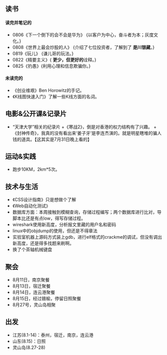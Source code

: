
## 读书
####  读完并笔记的
+ 0806《下一个倒下的会不会是华为》  {以客户为中心，奋斗者为本；灰度文化。}
+ 0808《世界上最会炒股的人》 {介绍了七位投资者，了解到了 **是川银藏**。}
+ 0819《玩儿》 {谦儿哥的玩法。}
+ 0822《精要主义》{ **更少，但更好的**诠释。}
+ 0825《钓愚》{利用心理和信息欺骗你。}

####  未读完的
+ 《创业维艰》Ben Horowitz的手记。
+ 《K线图快速入门》了解一些K线方面的名词。

##  电影&公开课&记录片
+ “天津大学”相关的纪录片
+《寒战2》，倒是对香港的权力结构有了兴趣。
+《封神传奇》，我真的没有看出来‘姜子牙’是李连杰演的。就是明星瞎堆的骗人钱的道具。【这其实是7月31日晚上看的】

##  运动&实践
+ 跑步10KM，2km*5次。

##  技术与生活
+ 《CSS设计指南》只是想做个了解
+ 《Web自动化测试》
+ 数据库方面：本周接触到模糊查询，存储过程编写；两个数据库进行比对，导脚本比还是有点low，得写存储过程。
+ wireshark使用新高度，分析报文里藏的用户名和密码
+ linux中的objdump的使用，但还是不得章法
+ 实验室机器上源码方式装上gdb，进行elf格式的crackme的调试，但没有调出新高度，还是得多找题来刷啊。
+ 换了个茶轴机械键盘

##  聚会
+ 8月11日，南京聚餐
+ 8月13日，宿迁聚餐
+ 8月14日，连云港聚餐
+ 8月15日，经过赣榆，停留日照聚餐
+ 8月27号，灵山岛相聚

##  出发
+ 江苏(8.1-14)：泰州，宿迁，南京，连云港
+ 山东(8.15)：日照
+ 灵山岛(8.27-28)
